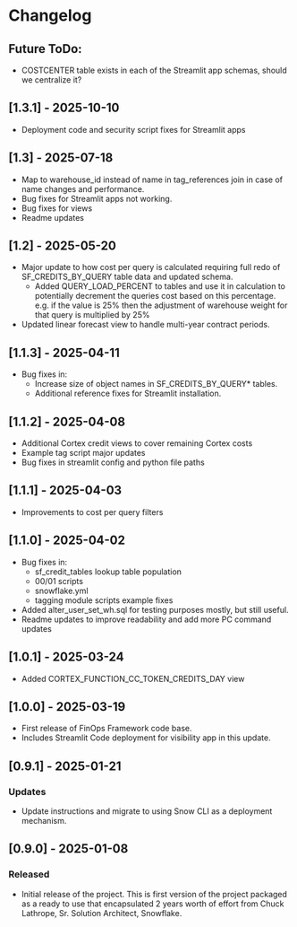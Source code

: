 # Changelog

## Future ToDo:
 - COSTCENTER table exists in each of the Streamlit app schemas, should we centralize it?

## [1.3.1] - 2025-10-10
 - Deployment code and security script fixes for Streamlit apps

## [1.3] - 2025-07-18
 - Map to warehouse_id instead of name in tag_references join in case of name changes and performance.
 - Bug fixes for Streamlit apps not working.
 - Bug fixes for views
 - Readme updates

## [1.2] - 2025-05-20
  - Major update to how cost per query is calculated requiring full redo of SF_CREDITS_BY_QUERY table data and updated schema.
    - Added QUERY_LOAD_PERCENT to tables and use it in calculation to potentially decrement the queries cost based on this percentage.
    e.g. if the value is 25% then the adjustment of warehouse weight for that query is multiplied by 25%
  - Updated linear forecast view to handle multi-year contract periods.

## [1.1.3] - 2025-04-11

 - Bug fixes in:
   - Increase size of object names in SF_CREDITS_BY_QUERY* tables.
   - Additional reference fixes for Streamlit installation.

## [1.1.2] - 2025-04-08

- Additional Cortex credit views to cover remaining Cortex costs
- Example tag script major updates
- Bug fixes in streamlit config and python file paths


## [1.1.1] - 2025-04-03

- Improvements to cost per query filters

## [1.1.0] - 2025-04-02

- Bug fixes in: 
    - sf_credit_tables lookup table population
    - 00/01 scripts
    - snowflake.yml
    - tagging module scripts example fixes
- Added alter_user_set_wh.sql for testing purposes mostly, but still useful.
- Readme updates to improve readability and add more PC command updates

## [1.0.1] - 2025-03-24

- Added CORTEX_FUNCTION_CC_TOKEN_CREDITS_DAY view

## [1.0.0] - 2025-03-19

- First release of FinOps Framework code base.
- Includes Streamlit Code deployment for visibility app in this update.

## [0.9.1] - 2025-01-21

### Updates

- Update instructions and migrate to using Snow CLI as a deployment mechanism.

## [0.9.0] - 2025-01-08

### Released

- Initial release of the project. This is first version of the project packaged as a ready to use that encapsulated 2 years worth of effort from Chuck Lathrope, Sr. Solution Architect, Snowflake.
